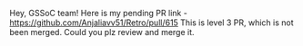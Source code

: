 Hey, GSSoC team!
Here is my pending PR link -
https://github.com/Anjaliavv51/Retro/pull/615
This is level 3 PR, which is not been merged. Could you plz review and merge it.
